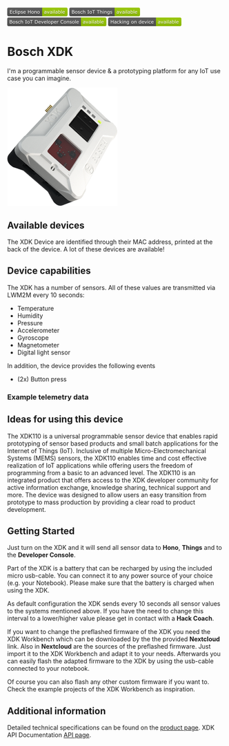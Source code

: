 ![Available in Eclipse Hono](images/shields/Eclipse_Hono-available.png)
![Available in Bosch IoT Things](images/shields/Bosch_IoT_Things-available.png)
![Available in Bosch IoT Developer Console](images/shields/Bosch_IoT_Developer_Console-available.png)
![You can work directly on this device](images/shields/Hacking_on_device-available.png)

# Bosch XDK

I'm a programmable sensor device & a prototyping platform for any IoT use case you can imagine.

<img src="images/Bosch_XDK_21.png " width="255">
	
## Available devices

The XDK Device are identified through their MAC address, printed at the back of the device. A lot of these devices are available!

## Device capabilities

The XDK has a number of sensors. All of these values are transmitted via LWM2M every 10 seconds:

- Temperature
- Humidity
- Pressure
- Accelerometer
- Gyroscope
- Magnetometer 
- Digital light sensor 

In addition, the device provides the following events

- (2x) Button press

### Example telemetry data


## Ideas for using this device

The XDK110 is a universal programmable sensor device that enables rapid prototyping of sensor based products and small batch applications for the Internet of Things (IoT). Inclusive of multiple Micro-Electromechanical Systems (MEMS) sensors, the XDK110 enables time and cost effective realization of IoT applications while offering users the freedom of programming from a basic to an advanced level. The XDK110 is an integrated product that offers access to the XDK developer community for active information exchange, knowledge sharing, technical support and more. The device was designed to allow users an easy transition from prototype to mass production by providing a clear road to product development.

## Getting Started

Just turn on the XDK and it will send all sensor data to **Hono**, **Things** and to the **Developer Console**.

Part of the XDK is a battery that can be recharged by using the included micro usb-cable. You can connect it to any power source of your choice (e.g. your Notebook). Please make sure that the battery is charged when using the XDK.

As default configuration the XDK sends every 10 seconds all sensor values to the systems mentioned above. If you have the need to change this interval to a lower/higher value please get in contact with a **Hack Coach**.

If you want to change the preflashed firmware of the XDK you need the XDK Workbench which can be downloaded by the the provided **Nextcloud** link.
Also in **Nextcloud** are the sources of the preflashed firmware. Just import it to the XDK Workbench and adapt it to your needs. Afterwards you can easily flash the adapted firmware to the XDK by using the usb-cable connected to your notebook.

Of course you can also flash any other custom firmware if you want to. Check the example projects of the XDK Workbench as inspiration.

## Additional information

Detailed technical specifications can be found on the [product page](http://xdk.io). XDK API Documentation [API page](https://xdk.bosch-connectivity.com/xdk-api).
